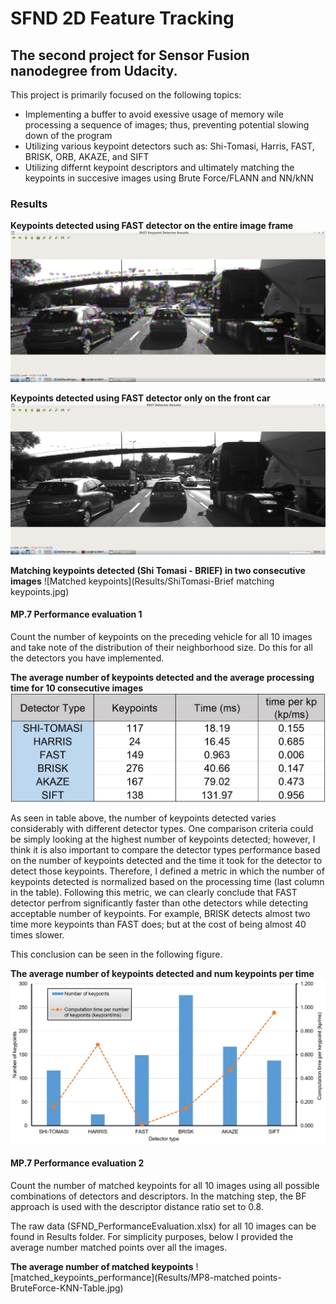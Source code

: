 # SFND 2D Feature Tracking

## The second project for Sensor Fusion nanodegree from Udacity.

This project is primarily focused on the following topics:

- Implementing a buffer to avoid exessive usage of memory wile processing a sequence of images; thus, preventing potential slowing down of the program 
- Utilizing various keypoint detectors such as: Shi-Tomasi, Harris, FAST, BRISK, ORB, AKAZE, and SIFT
- Utilizing differnt keypoint descriptors and ultimately matching the keypoints in succesive images using Brute Force/FLANN and NN/kNN

### Results

**Keypoints detected using FAST detector on the entire image frame**
![FAST keypoints detected](Results/FAST_entireFrame.jpg)

**Keypoints detected using FAST detector only on the front car**
![FAST keypoints detected](Results/FAST_onlyFrontCar.jpg)

**Matching keypoints detected (Shi Tomasi - BRIEF) in two consecutive images**
![Matched keypoints](Results/ShiTomasi-Brief matching keypoints.jpg)

#### MP.7 Performance evaluation 1
Count the number of keypoints on the preceding vehicle for all 10 images and take note of the distribution of their neighborhood size. Do this for all the detectors you have implemented.

**The average number of keypoints detected and the average processing time for 10 consecutive images**
![Number keypoints detected](Results/MP7-nKeypoint_vs_detectorType-Table.jpg)

As seen in table above, the number of keypoints detected varies considerably with different detector types. One comparison criteria could be simply looking at the highest number of keypoints detected; however, I think it is also important to compare the detector types performance based on the number of keypoints detected and the time it took for the detector to detect those keypoints. Therefore, I defined a metric in which the number of keypoints detected is normalized based on the processing time (last column in the table).
Following this metric, we can clearly conclude that FAST detector perfrom significantly faster than othe detectors while detecting acceptable number of keypoints. For example, BRISK detects almost two time more keypoints than FAST does; but at the cost of being almost 40 times slower. 

This conclusion can be seen in the following figure. 

**The average number of keypoints detected and num keypoints per time**
![keypoints_detected_performance](Results/MP7-nKeypoint_vs_detectorType.jpg)

#### MP.7 Performance evaluation 2

Count the number of matched keypoints for all 10 images using all possible combinations of detectors and descriptors. In the matching step, the BF approach is used with the descriptor distance ratio set to 0.8.

The raw data (SFND_PerformanceEvaluation.xlsx) for all 10 images can be found in Results folder. For simplicity purposes, below I provided the average number matched points over all the images.  


**The average number of matched keypoints**
![matched_keypoints_performance](Results/MP8-matched points-BruteForce-KNN-Table.jpg)


